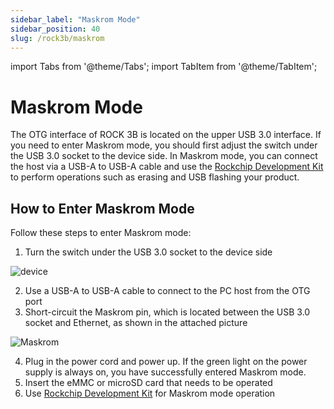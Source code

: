 ```yaml
---
sidebar_label: "Maskrom Mode"
sidebar_position: 40
slug: /rock3b/maskrom
---
```


import Tabs from '@theme/Tabs';
import TabItem from '@theme/TabItem';

# Maskrom Mode

The OTG interface of ROCK 3B is located on the upper USB 3.0 interface. If you need to enter Maskrom mode, you should first adjust the switch under the USB 3.0 socket to the device side.
In Maskrom mode, you can connect the host via a USB-A to USB-A cable and use the [Rockchip Development Kit](/general-tutorial/rksdk) to perform operations such as erasing and USB flashing your product.

## How to Enter Maskrom Mode

Follow these steps to enter Maskrom mode:

1. Turn the switch under the USB 3.0 socket to the device side

![device](/img/rock3/3b/rock3b-otg.webp)

2. Use a USB-A to USB-A cable to connect to the PC host from the OTG port
3. Short-circuit the Maskrom pin, which is located between the USB 3.0 socket and Ethernet, as shown in the attached picture

![Maskrom](/img/rock3/3b/rock3b-maskrom.webp)

4. Plug in the power cord and power up. If the green light on the power supply is always on, you have successfully entered Maskrom mode.
5. Insert the eMMC or microSD card that needs to be operated
6. Use [Rockchip Development Kit](/general-tutorial/rksdk) for Maskrom mode operation
